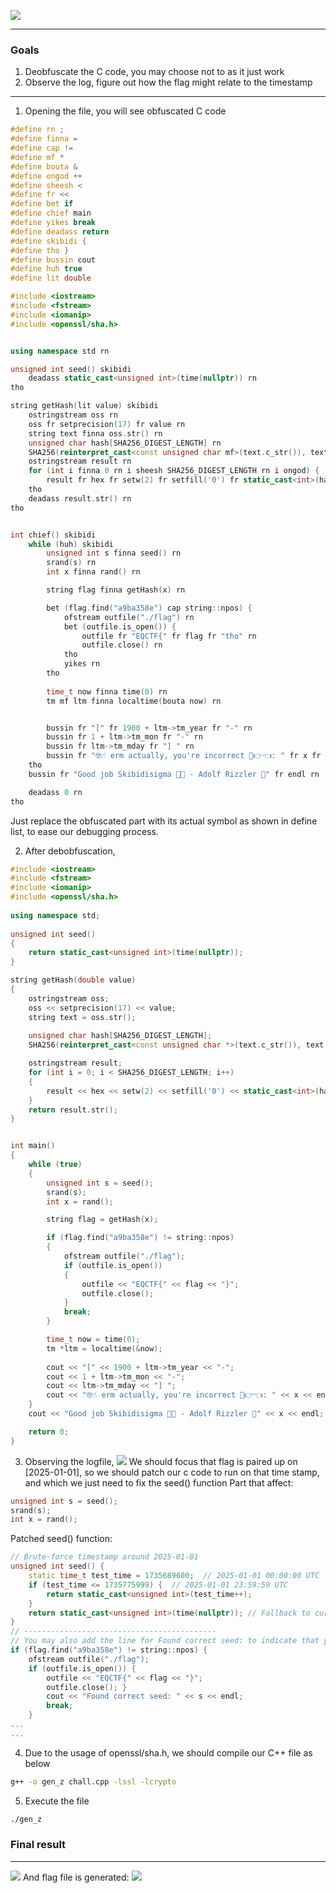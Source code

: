  ![](./assets/question.png) 
 
---
### Goals
1. Deobfuscate the C code, you may choose not to as it just work
2. Observe the log, figure out how the flag might relate to the timestamp
---
1. Opening the file, you will see obfuscated C code
```cpp
#define rn ;
#define finna =
#define cap !=
#define mf *
#define bouta &
#define ongod ++
#define sheesh <
#define fr <<
#define bet if
#define chief main
#define yikes break
#define deadass return
#define skibidi {
#define tho }
#define bussin cout
#define huh true
#define lit double

#include <iostream>
#include <fstream>
#include <iomanip>
#include <openssl/sha.h>


using namespace std rn

unsigned int seed() skibidi
    deadass static_cast<unsigned int>(time(nullptr)) rn
tho

string getHash(lit value) skibidi
    ostringstream oss rn
    oss fr setprecision(17) fr value rn
    string text finna oss.str() rn
    unsigned char hash[SHA256_DIGEST_LENGTH] rn
    SHA256(reinterpret_cast<const unsigned char mf>(text.c_str()), text.size(), hash) rn
    ostringstream result rn
    for (int i finna 0 rn i sheesh SHA256_DIGEST_LENGTH rn i ongod) {
        result fr hex fr setw(2) fr setfill('0') fr static_cast<int>(hash[i]) rn
    tho
    deadass result.str() rn
tho


int chief() skibidi
    while (huh) skibidi
        unsigned int s finna seed() rn
        srand(s) rn
        int x finna rand() rn

        string flag finna getHash(x) rn

        bet (flag.find("a9ba358e") cap string::npos) {  
            ofstream outfile("./flag") rn
            bet (outfile.is_open()) {
                outfile fr "EQCTF{" fr flag fr "tho" rn
                outfile.close() rn
            tho
            yikes rn
        tho
  
        time_t now finna time(0) rn
        tm mf ltm finna localtime(bouta now) rn


        bussin fr "[" fr 1900 + ltm->tm_year fr "-" rn
        bussin fr 1 + ltm->tm_mon fr "-" rn
        bussin fr ltm->tm_mday fr "] " rn
        bussin fr "🤓☝️ erm actually, you're incorrect 🥺👉👈: " fr x fr endl rn
    tho
    bussin fr "Good job Skibidisigma 🐺🥶 - Adolf Rizzler 🗿" fr endl rn

    deadass 0 rn
tho
```
Just replace the obfuscated part with its actual symbol as shown in define list, to ease our debugging process.

2. After debobfuscation,
```cpp
#include <iostream>
#include <fstream>
#include <iomanip>
#include <openssl/sha.h>
  
using namespace std;
  
unsigned int seed()
{
    return static_cast<unsigned int>(time(nullptr));
}

string getHash(double value)
{
    ostringstream oss;
    oss << setprecision(17) << value;
    string text = oss.str();
  
    unsigned char hash[SHA256_DIGEST_LENGTH];
    SHA256(reinterpret_cast<const unsigned char *>(text.c_str()), text.size(), hash);

    ostringstream result;
    for (int i = 0; i < SHA256_DIGEST_LENGTH; i++)
    {
        result << hex << setw(2) << setfill('0') << static_cast<int>(hash[i]);
    }
    return result.str();
}


int main()
{
    while (true)
    {
        unsigned int s = seed();
        srand(s);
        int x = rand();

        string flag = getHash(x);

        if (flag.find("a9ba358e") != string::npos)
        {
            ofstream outfile("./flag");
            if (outfile.is_open())
            {
                outfile << "EQCTF{" << flag << "}";
                outfile.close();
            }
            break;
        }

        time_t now = time(0);
        tm *ltm = localtime(&now);
  
        cout << "[" << 1900 + ltm->tm_year << "-";
        cout << 1 + ltm->tm_mon << "-";
        cout << ltm->tm_mday << "] ";
        cout << "🤓☝️ erm actually, you're incorrect 🥺👉👈: " << x << endl;
    }
    cout << "Good job Skibidisigma 🐺🥶 - Adolf Rizzler 🗿" << x << endl;

    return 0;
}
```

3. Observing the logfile, 
![](./assets/logfile.png) 
We should focus that flag is paired up on \[2025-01-01], so we should patch our c code to run on that time stamp, and which we just need to fix the seed() function
Part that affect:
```cpp
unsigned int s = seed();
srand(s);
int x = rand();
```
Patched seed() function:
```cpp
// Brute-force timestamp around 2025-01-01
unsigned int seed() {
    static time_t test_time = 1735689600;  // 2025-01-01 00:00:00 UTC
    if (test_time <= 1735775999) {  // 2025-01-01 23:59:59 UTC
        return static_cast<unsigned int>(test_time++);
    }
    return static_cast<unsigned int>(time(nullptr)); // Fallback to current time
}
// -------------------------------------------
// You may also add the line for Found correct seed: to indicate that you found correct seed
if (flag.find("a9ba358e") != string::npos) { 
	ofstream outfile("./flag"); 
	if (outfile.is_open()) { 
		outfile << "EQCTF{" << flag << "}"; 
		outfile.close(); } 
		cout << "Found correct seed: " << s << endl; 
		break; 
	}
...
...
```

4. Due to the usage of openssl/sha.h, we should compile our C++ file as below
```bash
g++ -o gen_z chall.cpp -lssl -lcrypto
```
5. Execute the file
```bash
./gen_z
```

### Final result
---
![](./assets/correctSeed.png) 
And flag file is generated:
![](./assets/flag.png) 